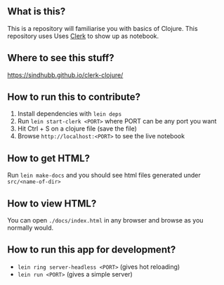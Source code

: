 ## What is this?

This is a repository will familiarise you with basics of Clojure.
This repository uses Uses [Clerk](https://github.com/nextjournal/clerk) to show up as notebook.

## Where to see this stuff?

https://sindhubb.github.io/clerk-clojure/

## How to run this to contribute?

1. Install dependencies with `lein deps` 
2. Run `lein start-clerk <PORT>` where PORT can be any port you want
3. Hit Ctrl + S on a clojure file (save the file)
4. Browse `http://localhost:<PORT>` to see the live notebook

## How to get HTML?

Run `lein make-docs` and you should see html files generated under `src/<name-of-dir>`

## How to view HTML?

You can open `./docs/index.html` in any browser and browse as you normally would. 

## How to run this app for development?

* `lein ring server-headless <PORT>` (gives hot reloading) 
* `lein run <PORT>` (gives a simple server)

